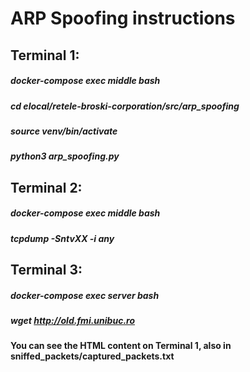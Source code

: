 # ARP Spoofing instructions

## Terminal 1:

##### docker-compose exec middle bash
##### cd elocal/retele-broski-corporation/src/arp_spoofing
##### source venv/bin/activate
##### python3 arp_spoofing.py





## Terminal 2:

##### docker-compose exec middle bash
##### tcpdump -SntvXX -i any





## Terminal 3:

##### docker-compose exec server bash
##### wget http://old.fmi.unibuc.ro





#### You can see the HTML content on Terminal 1, also in sniffed_packets/captured_packets.txt